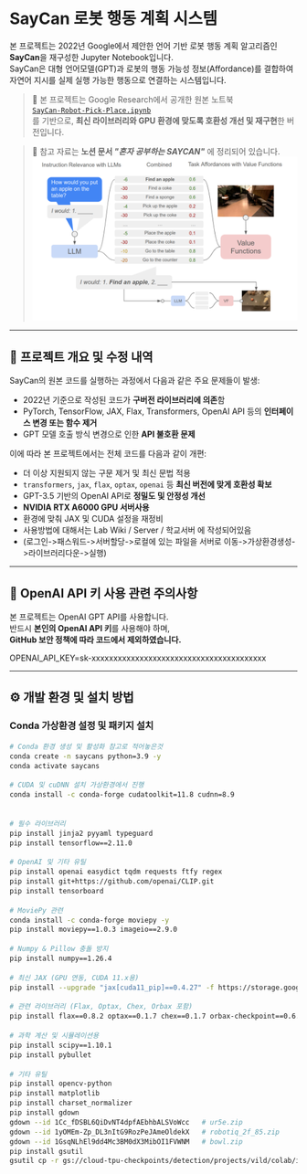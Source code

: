 # SayCan 로봇 행동 계획 시스템 

본 프로젝트는 2022년 Google에서 제안한 언어 기반 로봇 행동 계획 알고리즘인 **SayCan**을 재구성한 Jupyter Notebook입니다.  
SayCan은 대형 언어모델(GPT)과 로봇의 행동 가능성 정보(Affordance)를 결합하여 자연어 지시를 실제 실행 가능한 행동으로 연결하는 시스템입니다.

> 📌 본 프로젝트는 Google Research에서 공개한 원본 노트북  
> [`SayCan-Robot-Pick-Place.ipynb`](https://github.com/google-research/google-research/blob/master/saycan/SayCan-Robot-Pick-Place.ipynb)  
> 를 기반으로, **최신 라이브러리와 GPU 환경에 맞도록 호환성 개선 및 재구현**한 버전입니다.

> 📎 참고 자료는 **노션 문서 _"혼자 공부하는 SAYCAN"_** 에 정리되어 있습니다.
> ![SayCan 실행 예시](./saycan.png)

---

## 🔧 프로젝트 개요 및 수정 내역

SayCan의 원본 코드를 실행하는 과정에서 다음과 같은 주요 문제들이 발생:

- 2022년 기준으로 작성된 코드가 **구버전 라이브러리에 의존**함  
- PyTorch, TensorFlow, JAX, Flax, Transformers, OpenAI API 등의 **인터페이스 변경 또는 함수 제거**
- GPT 모델 호출 방식 변경으로 인한 **API 불호환 문제**

이에 따라 본 프로젝트에서는 전체 코드를 다음과 같이 개편:

- 더 이상 지원되지 않는 구문 제거 및 최신 문법 적용
- `transformers`, `jax`, `flax`, `optax`, `openai` 등 **최신 버전에 맞게 호환성 확보**
- GPT-3.5 기반의 OpenAI API로 **정밀도 및 안정성 개선**
- **NVIDIA RTX A6000 GPU 서버사용**
- 환경에 맞춰 JAX 및 CUDA 설정을 재정비
- 사용방법에 대해서는 Lab Wiki / Server / 학교서버 에 작성되어있음
- (로그인->패스워드->서버할당->로컬에 있는 파일을 서버로 이동->가상환경생성->라이브러리다운->실행)

---
## 🔐 OpenAI API 키 사용 관련 주의사항

본 프로젝트는 OpenAI GPT API를 사용합니다.  
반드시 **본인의 OpenAI API 키**를 사용해야 하며,  
**GitHub 보안 정책에 따라 코드에서 제외하였습니다.**

OPENAI_API_KEY=sk-xxxxxxxxxxxxxxxxxxxxxxxxxxxxxxxxxxxxxxxx

---
## ⚙️ 개발 환경 및 설치 방법

###  Conda 가상환경 설정 및 패키지 설치

```bash
# Conda 환경 생성 및 활성화 참고로 적어놓은것
conda create -n saycans python=3.9 -y
conda activate saycans

# CUDA 및 cuDNN 설치 가상환경에서 진행
conda install -c conda-forge cudatoolkit=11.8 cudnn=8.9


# 필수 라이브러리
pip install jinja2 pyyaml typeguard
pip install tensorflow==2.11.0

# OpenAI 및 기타 유틸
pip install openai easydict tqdm requests ftfy regex
pip install git+https://github.com/openai/CLIP.git
pip install tensorboard

# MoviePy 관련
conda install -c conda-forge moviepy -y
pip install moviepy==1.0.3 imageio==2.9.0

# Numpy & Pillow 충돌 방지
pip install numpy==1.26.4

# 최신 JAX (GPU 연동, CUDA 11.x용)
pip install --upgrade "jax[cuda11_pip]==0.4.27" -f https://storage.googleapis.com/jax-releases/jax_cuda_releases.html

# 관련 라이브러리 (Flax, Optax, Chex, Orbax 포함)
pip install flax==0.8.2 optax==0.1.7 chex==0.1.7 orbax-checkpoint==0.6.4

# 과학 계산 및 시뮬레이션용
pip install scipy==1.10.1
pip install pybullet

# 기타 유틸
pip install opencv-python
pip install matplotlib
pip install charset_normalizer
pip install gdown
gdown --id 1Cc_fDSBL6QiDvNT4dpfAEbhbALSVoWcc   # ur5e.zip
gdown --id 1yOMEm-Zp_DL3nItG9RozPeJAmeOldekX   # robotiq_2f_85.zip
gdown --id 1GsqNLhEl9dd4Mc3BM0dX3MibOI1FVWNM   # bowl.zip
pip install gsutil
gsutil cp -r gs://cloud-tpu-checkpoints/detection/projects/vild/colab/image_path_v2 ./


